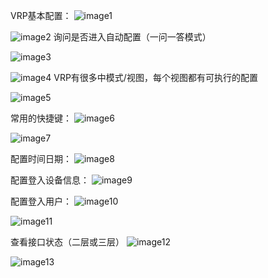 

VRP基本配置：
![image1](D:/note/HCIA/resources/43eb1bbdbb2446dab0d35f9f6483f2b7.jpg)

![image2](D:/note/HCIA/resources/0b1eb83b529444d9b616b325ef2da859.jpg)
询问是否进入自动配置（一问一答模式）

![image3](D:/note/HCIA/resources/921390c2e9424e9a918183caed374d4a.jpg)

![image4](D:/note/HCIA/resources/3e3802a95a04431f9422bd21f9ed64ec.jpg)
VRP有很多中模式/视图，每个视图都有可执行的配置

![image5](D:/note/HCIA/resources/d6bae942bc6d4177bdb463b899f50fe4.jpg)

常用的快捷键：
![image6](D:/note/HCIA/resources/169153c4ef7e428da13b5a495da540e6.jpg)

![image7](D:/note/HCIA/resources/b542c179b1b64e3e8a3cacc7daf1a35c.jpg)

配置时间日期：
![image8](D:/note/HCIA/resources/1146bf329cd44fa99e6595e20c7bb9d9.jpg)

配置登入设备信息：
![image9](D:/note/HCIA/resources/a19f19dd73364229bea526a0a26fec0b.jpg)

配置登入用户：
![image10](D:/note/HCIA/resources/b1f9e8c46bc54141b0c8977eee27fd92.jpg)

![image11](D:/note/HCIA/resources/a397103d876d4503b9e8a2b2e25a8172.jpg)

查看接口状态（二层或三层）
![image12](D:/note/HCIA/resources/e35672c3072d432999abd28b395faa36.jpg)

![image13](D:/note/HCIA/resources/d64c1db8308e4c33b055ec181fcfb64e.jpg)

